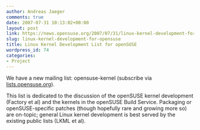 ```yaml
---
author: Andreas Jaeger
comments: true
date: 2007-07-31 10:13:02+00:00
layout: post
link: https://news.opensuse.org/2007/07/31/linux-kernel-development-for-opensuse/
slug: linux-kernel-development-for-opensuse
title: Linux Kernel Development List for openSUSE
wordpress_id: 74
categories:
- Project
---
```


We have a new mailing list: opensuse-kernel (subscribe via [lists.opensuse.org](//lists.opensuse.org/)).

This list is dedicated to the discussion of the openSUSE kernel development (Factory et al) and the kernels in the openSUSE Build Service. Packaging or openSUSE-specific patches (though hopefully rare and growing more so) are on-topic; general Linux kernel development is best served by the existing public lists (LKML et al).
